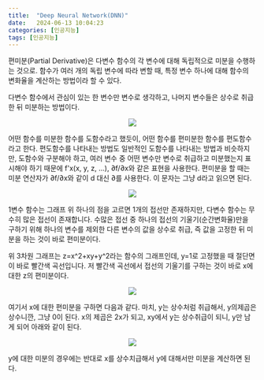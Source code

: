 ```yaml
---
title:  "Deep Neural Network(DNN)"
date:   2024-06-13 10:04:23
categories: [인공지능]
tags: [인공지능]
---
```

편미분(Partial Derivative)은 다변수 함수의 각 변수에 대해 독립적으로 미분을 수행하는 것으로. 함수가 여러 개의 독립 변수에 따라 변할 때, 특정 변수 하나에 대해 함수의 변화율을 계산하는 방법이라 할 수 있다.  

다변수 함수에서 관심이 있는 한 변수만 변수로 생각하고, 나머지 변수들은 상수로 취급한 뒤 미분하는 방법이다.  

<p align="center"><img src="{{ site.baseurl }}/images/2024061403체인룰/1.png"></p>   

어떤 함수를 미분한 함수를 도함수라고 했듯이, 어떤 함수를 편미분한 함수를 편도함수라고 한다. 편도함수를 나타내는 방법도 일반적인 도함수를 나타내는 방법과 비슷하지만, 도함수와 구분해야 하고, 여러 변수 중 어떤 변수만 변수로 취급하고 미분했는지 표시해야 하기 때문에 f'x(x, y, z, ...), ∂f/∂x와 같은 표현을 사용한다. 편미분을 할 때는 미분 연산자가 ∂f/∂x와 같이 d 대신 ∂를 사용한다.
이 문자는 그냥 d라고 읽으면 된다.  

<p align="center"><img src="{{ site.baseurl }}/images/2024061403체인룰/2.png"></p>   

1변수 함수는 그래프 위 하나의 점을 고르면 1개의 접선만 존재하지만, 다변수 함수는 무수히 많은 접선이 존재합니다. 수많은 접선 중 하나의 접선의 기울기(순간변화율)만을 구하기 위해 하나의 변수를 제외한 다른 변수의 값을 상수로 취급, 즉 값을 고정한 뒤 미분을 하는 것이 바로 편미분이다.  

위 3차원 그래프는 z=x^2+xy+y^2라는 함수의 그래프인데, y=1로 고정했을 때 절단면이 바로 빨간색 곡선입니다. 저 빨간색 곡선에서 접선의 기울기를 구하는 것이 바로 x에 대한 z의 편미분이다.  

<p align="center"><img src="{{ site.baseurl }}/images/2024061403체인룰/3.png"></p>  

여기서 x에 대한 편미분을 구하면 다음과 같다. 마치, y는 상수처럼 취급해서, y의제곱은 상수니깐, 그냥 0이 된다. x의 제곱은 2x가 되고, xy에서 y는 상수취급이 되니, y만 남게 되어 아래와 같이 된다.  

<p align="center"><img src="{{ site.baseurl }}/images/2024061403체인룰/4.png"></p>  

y에 대한 미분의 경우에는 반대로 x를 상수치급해서 y에 대해서만 미분을 계산하면 된다.